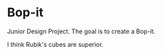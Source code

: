 # Bop-it
Junior Design Project. The goal is to create a Bop-it.

I think Rubik's cubes are superior.
